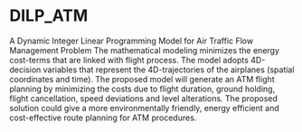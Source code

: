 # DILP_ATM
A Dynamic Integer Linear Programming Model for Air Traffic Flow Management Problem
The mathematical modeling minimizes the energy cost-terms that are linked with flight process. 
The model adopts 4D-decision variables that represent the 4D-trajectories of the airplanes (spatial coordinates and time). 
The proposed model will generate an ATM flight planning by minimizing the costs due to flight duration, ground holding, flight cancellation, speed deviations and level alterations. 
The proposed solution could give a more environmentally friendly, energy efficient and cost-effective route planning for ATM procedures. 
